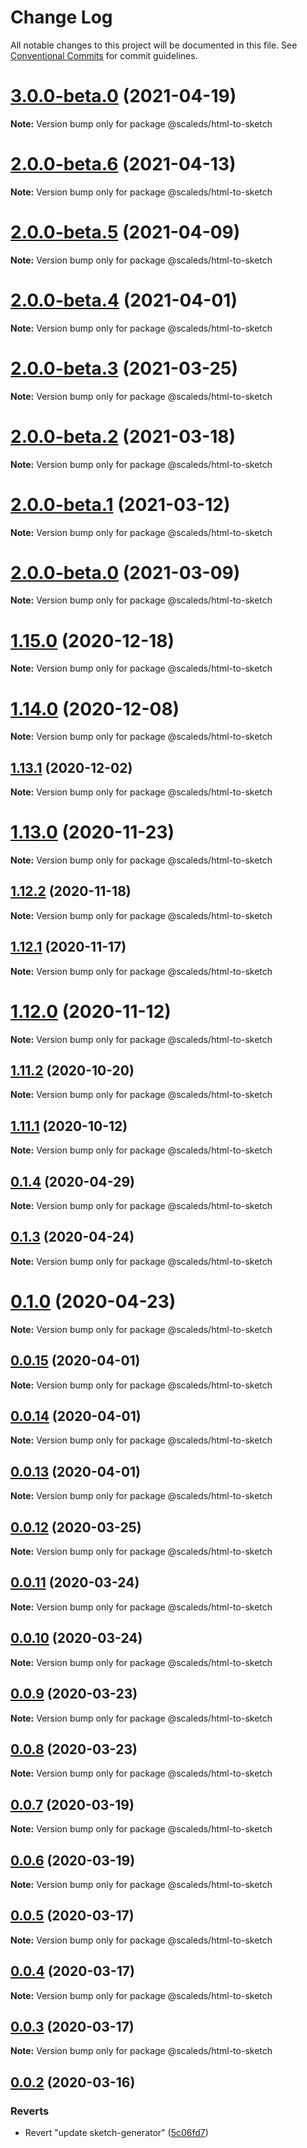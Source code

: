 # Change Log

All notable changes to this project will be documented in this file.
See [Conventional Commits](https://conventionalcommits.org) for commit guidelines.

# [3.0.0-beta.0](https://gitlab.com/scale-ds/scale-telekom/compare/v2.0.0-beta.6...v3.0.0-beta.0) (2021-04-19)

**Note:** Version bump only for package @scaleds/html-to-sketch





# [2.0.0-beta.6](https://gitlab.com/scale-ds/scale-telekom/compare/v2.0.0-beta.5...v2.0.0-beta.6) (2021-04-13)

**Note:** Version bump only for package @scaleds/html-to-sketch





# [2.0.0-beta.5](https://gitlab.com/scale-ds/scale-telekom/compare/v2.0.0-beta.3...v2.0.0-beta.5) (2021-04-09)

**Note:** Version bump only for package @scaleds/html-to-sketch





# [2.0.0-beta.4](https://gitlab.com/scale-ds/scale-telekom/compare/v1.2.0...v2.0.0-beta.4) (2021-04-01)

**Note:** Version bump only for package @scaleds/html-to-sketch





# [2.0.0-beta.3](https://gitlab.com/scale-ds/scale-telekom/compare/v2.0.0-beta.2...v2.0.0-beta.3) (2021-03-25)

**Note:** Version bump only for package @scaleds/html-to-sketch





# [2.0.0-beta.2](https://gitlab.com/scale-ds/scale-telekom/compare/v2.0.0-beta.1...v2.0.0-beta.2) (2021-03-18)

**Note:** Version bump only for package @scaleds/html-to-sketch





# [2.0.0-beta.1](https://gitlab.com/scale-ds/scale-telekom/compare/v2.0.0-beta.0...v2.0.0-beta.1) (2021-03-12)

**Note:** Version bump only for package @scaleds/html-to-sketch





# [2.0.0-beta.0](https://gitlab.com/scale-ds/scale-telekom/compare/v1.2.0...v2.0.0-beta.0) (2021-03-09)

**Note:** Version bump only for package @scaleds/html-to-sketch





# [1.15.0](https://gitlab.com/scale-ds/scale-telekom/compare/v1.14.0...v1.15.0) (2020-12-18)

**Note:** Version bump only for package @scaleds/html-to-sketch





# [1.14.0](https://gitlab.com/scale-ds/scale-telekom/compare/v1.13.1...v1.14.0) (2020-12-08)

**Note:** Version bump only for package @scaleds/html-to-sketch





## [1.13.1](https://gitlab.com/scale-ds/scale-telekom/compare/v1.13.0...v1.13.1) (2020-12-02)

**Note:** Version bump only for package @scaleds/html-to-sketch





# [1.13.0](https://gitlab.com/scale-ds/scale-telekom/compare/v1.12.2...v1.13.0) (2020-11-23)

**Note:** Version bump only for package @scaleds/html-to-sketch





## [1.12.2](https://gitlab.com/scale-ds/scale-telekom/compare/v1.12.1...v1.12.2) (2020-11-18)

**Note:** Version bump only for package @scaleds/html-to-sketch





## [1.12.1](https://gitlab.com/scale-ds/scale-telekom/compare/v1.12.0...v1.12.1) (2020-11-17)

**Note:** Version bump only for package @scaleds/html-to-sketch





# [1.12.0](https://gitlab.com/scale-ds/scale-telekom/compare/v1.11.2...v1.12.0) (2020-11-12)

**Note:** Version bump only for package @scaleds/html-to-sketch





## [1.11.2](https://gitlab.com/scale-ds/scale-telekom/compare/v1.11.1...v1.11.2) (2020-10-20)

**Note:** Version bump only for package @scaleds/html-to-sketch





## [1.11.1](https://gitlab.com/scale-ds/scale-telekom/compare/v1.11.0...v1.11.1) (2020-10-12)

**Note:** Version bump only for package @scaleds/html-to-sketch





## [0.1.4](https://github.com/telekom/scale/compare/v0.1.3...v0.1.4) (2020-04-29)

**Note:** Version bump only for package @scaleds/html-to-sketch





## [0.1.3](https://github.com/telekom/scale/compare/v0.1.2...v0.1.3) (2020-04-24)

**Note:** Version bump only for package @scaleds/html-to-sketch





# [0.1.0](https://github.com/telekom/scale/compare/v0.0.12...v0.1.0) (2020-04-23)

**Note:** Version bump only for package @scaleds/html-to-sketch





## [0.0.15](https://github.com/telekom/scale/compare/v0.0.14...v0.0.15) (2020-04-01)

**Note:** Version bump only for package @scaleds/html-to-sketch





## [0.0.14](https://github.com/telekom/scale/compare/v0.0.13...v0.0.14) (2020-04-01)

**Note:** Version bump only for package @scaleds/html-to-sketch





## [0.0.13](https://github.com/telekom/scale/compare/v0.0.12...v0.0.13) (2020-04-01)

**Note:** Version bump only for package @scaleds/html-to-sketch





## [0.0.12](https://github.com/telekom/scale/compare/v0.0.11...v0.0.12) (2020-03-25)

**Note:** Version bump only for package @scaleds/html-to-sketch





## [0.0.11](https://github.com/telekom/scale/compare/v0.0.10...v0.0.11) (2020-03-24)

**Note:** Version bump only for package @scaleds/html-to-sketch





## [0.0.10](https://github.com/telekom/scale/compare/v0.0.9...v0.0.10) (2020-03-24)

**Note:** Version bump only for package @scaleds/html-to-sketch





## [0.0.9](https://github.com/telekom/scale/compare/v0.0.8...v0.0.9) (2020-03-23)

**Note:** Version bump only for package @scaleds/html-to-sketch





## [0.0.8](https://github.com/telekom/scale/compare/v0.0.7...v0.0.8) (2020-03-23)

**Note:** Version bump only for package @scaleds/html-to-sketch





## [0.0.7](https://github.com/telekom/scale/compare/v0.0.6...v0.0.7) (2020-03-19)

**Note:** Version bump only for package @scaleds/html-to-sketch





## [0.0.6](https://github.com/telekom/scale/compare/v0.0.5...v0.0.6) (2020-03-19)

**Note:** Version bump only for package @scaleds/html-to-sketch





## [0.0.5](https://github.com/telekom/scale/compare/v0.0.3...v0.0.5) (2020-03-17)

**Note:** Version bump only for package @scaleds/html-to-sketch





## [0.0.4](https://github.com/telekom/scale/compare/v0.0.3...v0.0.4) (2020-03-17)

**Note:** Version bump only for package @scaleds/html-to-sketch





## [0.0.3](https://github.com/telekom/scale/compare/v0.0.2...v0.0.3) (2020-03-17)

**Note:** Version bump only for package @scaleds/html-to-sketch





## [0.0.2](https://github.com/telekom/telements/compare/v0.4.0...v0.0.2) (2020-03-16)


### Reverts

* Revert "update sketch-generator" ([5c06fd7](https://github.com/telekom/telements/commit/5c06fd7a3a40df03f81ac6827f9b02079f443ef5))
